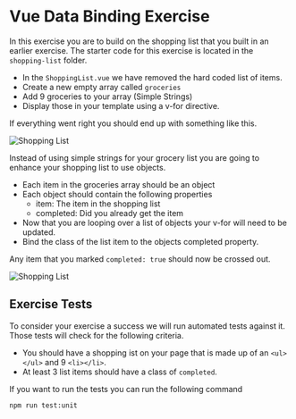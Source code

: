 # Vue Data Binding Exercise

In this exercise you are to build on the shopping list that you built in an earlier exercise. The starter code for this exercise is located in the `shopping-list` folder.

- In the `ShoppingList.vue` we have removed the hard coded list of items.
- Create a new empty array called `groceries`
- Add 9 groceries to your array (Simple Strings)
- Display those in your template using a v-for directive.

If everything went right you should end up with something like this.

![Shopping List](img/shopping-list-simple.png)

Instead of using simple strings for your grocery list you are going to enhance your shopping list to use objects.

- Each item in the groceries array should be an object
- Each object should contain the following properties
  - item: The item in the shopping list
  - completed: Did you already get the item
- Now that you are looping over a list of objects your v-for will need to be updated.
- Bind the class of the list item to the objects completed property.

Any item that you marked `completed: true` should now be crossed out.

![Shopping List](img/shopping-list-objects.png)

## Exercise Tests

To consider your exercise a success we will run automated tests against it. Those tests will check for the following criteria.

- You should have a shopping ist on your page that is made up of an `<ul></ul>` and 9 `<li></li>`.
- At least 3 list items should have a class of `completed`.

If you want to run the tests you can run the following command

```bash
npm run test:unit
```
